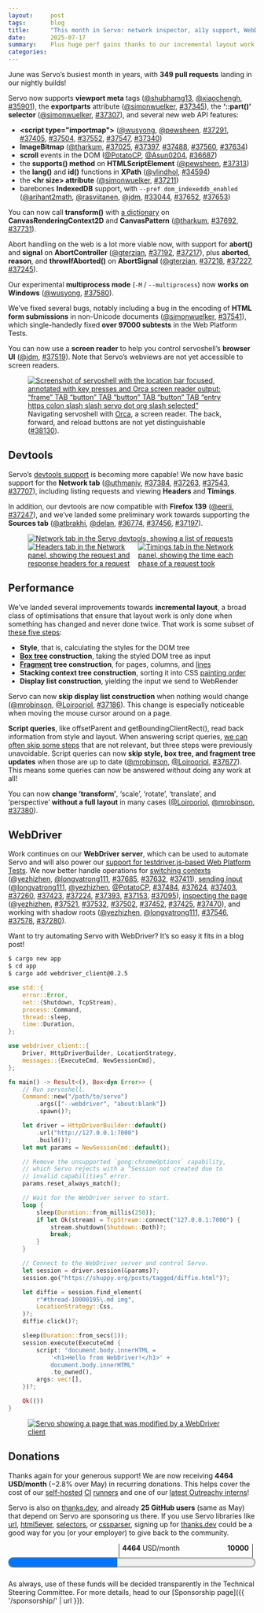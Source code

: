 ```yaml
---
layout:     post
tags:       blog
title:      "This month in Servo: network inspector, a11y support, WebDriver, and more!"
date:       2025-07-17
summary:    Plus huge perf gains thanks to our incremental layout work.
categories:
---
```


June was Servo’s busiest month in years, with **349 pull requests** landing in our nightly builds!

<canvas id="_stats"></canvas>

Servo now supports **viewport meta** tags ([@shubhamg13](https://github.com/shubhamg13), [@xiaochengh](https://github.com/xiaochengh), [#35901](https://github.com/servo/servo/pull/35901)), the **exportparts** attribute ([@simonwuelker](https://github.com/simonwuelker), [#37345](https://github.com/servo/servo/pull/37345)), the **‘::part()’ selector** ([@simonwuelker](https://github.com/simonwuelker), [#37307](https://github.com/servo/servo/pull/37307)), and several new web API features:

- **&lt;script type="importmap">** ([@wusyong](https://github.com/wusyong), [@pewsheen](https://github.com/pewsheen), [#37291](https://github.com/servo/servo/pull/37291), [#37405](https://github.com/servo/servo/pull/37405), [#37504](https://github.com/servo/servo/pull/37504), [#37552](https://github.com/servo/servo/pull/37552), [#37547](https://github.com/servo/servo/pull/37547), [#37340](https://github.com/servo/servo/pull/37340))
- **ImageBitmap** ([@tharkum](https://github.com/tharkum), [#37025](https://github.com/servo/servo/pull/37025), [#37397](https://github.com/servo/servo/pull/37397), [#37488](https://github.com/servo/servo/pull/37488), [#37560](https://github.com/servo/servo/pull/37560), [#37634](https://github.com/servo/servo/pull/37634))
- **scroll** events in the DOM ([@PotatoCP](https://github.com/PotatoCP), [@Asun0204](https://github.com/Asun0204), [#36687](https://github.com/servo/servo/pull/36687))
- the **supports() method** on **HTMLScriptElement** ([@pewsheen](https://github.com/pewsheen), [#37313](https://github.com/servo/servo/pull/37313))
- the **lang()** and **id()** functions in **XPath** ([@vlindhol](https://github.com/vlindhol), [#34594](https://github.com/servo/servo/pull/34594))
- the **&lt;hr size> attribute** ([@simonwuelker](https://github.com/simonwuelker), [#37211](https://github.com/servo/servo/pull/37211))
- barebones **IndexedDB** support, with `--pref dom_indexeddb_enabled` ([@arihant2math](https://github.com/arihant2math), [@rasviitanen](https://github.com/rasviitanen), [@jdm](https://github.com/jdm), [#33044](https://github.com/servo/servo/pull/33044), [#37652](https://github.com/servo/servo/pull/37652), [#37653](https://github.com/servo/servo/pull/37653))

You can now call **transform()** with [a dictionary](https://drafts.fxtf.org/geometry/#dommatrixinit-dictionary) on **CanvasRenderingContext2D** and **CanvasPattern** ([@tharkum](https://github.com/tharkum), [#37692](https://github.com/servo/servo/pull/37692), [#37731](https://github.com/servo/servo/pull/37731)).

Abort handling on the web is a lot more viable now, with support for **abort()** and **signal** on **AbortController** ([@gterzian](https://github.com/gterzian), [#37192](https://github.com/servo/servo/pull/37192), [#37217](https://github.com/servo/servo/pull/37217)), plus **aborted**, **reason**, and **throwIfAborted()** on **AbortSignal** ([@gterzian](https://github.com/gterzian), [#37218](https://github.com/servo/servo/pull/37218), [#37227](https://github.com/servo/servo/pull/37227), [#37245](https://github.com/servo/servo/pull/37245)).

Our experimental **multiprocess mode** (`-M` / `--multiprocess`) now **works on Windows** ([@wusyong](https://github.com/wusyong), [#37580](https://github.com/servo/servo/pull/37580)).

We’ve fixed several bugs, notably including a bug in the encoding of **HTML form submissions** in non-Unicode documents ([@simonwuelker](https://github.com/simonwuelker), [#37541](https://github.com/servo/servo/pull/37541)), which single-handedly fixed **over 97000 subtests** in the Web Platform Tests.

You can now use a **screen reader** to help you control servoshell’s **browser UI** ([@jdm](https://github.com/jdm), [#37519](https://github.com/servo/servo/pull/37519)).
Note that Servo’s webviews are not yet accessible to screen readers.

<figure>
  <a href="{{ '/img/blog/2025-07-screen-reader.png' | url }}"><img alt="Screenshot of servoshell with the location bar focused, annotated with key presses and Orca screen reader output: “frame” TAB “button” TAB “button” TAB “button” TAB “entry https colon slash slash servo dot org slash selected”" src="{{ '/img/blog/2025-07-screen-reader.png' | url }}"></a>
  <figcaption>Navigating servoshell with <a href="https://orca.gnome.org">Orca</a>, a screen reader. The back, forward, and reload buttons are not yet distinguishable (<a href="https://github.com/servo/servo/issues/38130">#38130</a>).</figcaption>
</figure>

## Devtools

Servo’s [devtools support](https://book.servo.org/hacking/using-devtools.html) is becoming more capable!
We now have basic support for the **Network tab** ([@uthmaniv](https://github.com/uthmaniv), [#37384](https://github.com/servo/servo/pull/37384), [#37263](https://github.com/servo/servo/pull/37263), [#37543](https://github.com/servo/servo/pull/37543), [#37707](https://github.com/servo/servo/pull/37707)), including listing requests and viewing **Headers** and **Timings**.

In addition, our devtools are now compatible with **Firefox 139** ([@eerii](https://github.com/eerii), [#37247](https://github.com/servo/servo/pull/37247)), and we’ve landed some preliminary work towards supporting the **Sources tab** ([@atbrakhi](https://github.com/atbrakhi), [@delan](https://github.com/delan), [#36774](https://github.com/servo/servo/pull/36774), [#37456](https://github.com/servo/servo/pull/37456), [#37197](https://github.com/servo/servo/pull/37197)).

<figure>
  <a href="{{ '/img/blog/2025-07-devtools1.png' | url }}"><img alt="Network tab in the Servo devtools, showing a list of requests" src="{{ '/img/blog/2025-07-devtools1.png' | url }}"></a>
  <div style="display: flex;">
    <a href="{{ '/img/blog/2025-07-devtools2-crop.png' | url }}"><img alt="Headers tab in the Network panel, showing the request and response headers for a request" src="{{ '/img/blog/2025-07-devtools2-crop.png' | url }}"></a>
    <a href="{{ '/img/blog/2025-07-devtools3-crop.png' | url }}"><img alt="Timings tab in the Network panel, showing the time each phase of a request took" src="{{ '/img/blog/2025-07-devtools3-crop.png' | url }}"></a>
  </div>
</figure>

## Performance

We’ve landed several improvements towards **incremental layout**, a broad class of optimisations that ensure that layout work is only done when something has changed and never done twice.
That work is some subset of [these five steps](https://github.com/servo/servo/wiki/Servo-Layout-Engines-Report#layout-2020):

- **Style**, that is, calculating the styles for the DOM tree
- **[Box tree](https://drafts.csswg.org/css-display/#box-tree) construction**, taking the styled DOM tree as input
- **[Fragment](https://www.w3.org/TR/css-break-4/#fragment) tree construction**, for pages, columns, and [lines](https://www.w3.org/TR/css-text-3/#line-breaking)
- **Stacking context tree construction**, sorting it into CSS [painting order](https://www.w3.org/TR/CSS22/zindex.html#painting-order)
- **Display list construction**, yielding the input we send to WebRender

Servo can now **skip display list construction** when nothing would change ([@mrobinson](https://github.com/mrobinson), [@Loirooriol](https://github.com/Loirooriol), [#37186](https://github.com/servo/servo/pull/37186)).
This change is especially noticeable when moving the mouse cursor around on a page.

**Script queries**, like offsetParent and getBoundingClientRect(), read back information from style and layout.
When answering script queries, [we can often skip some steps](https://github.com/servo/servo/blob/78cd77069797437797158bb860117efa699e9215/components/layout/layout_impl.rs#L1409-L1435) that are not relevant, but three steps were previously unavoidable.
Script queries can now **skip style, box tree, and fragment tree updates** when those are up to date ([@mrobinson](https://github.com/mrobinson), [@Loirooriol](https://github.com/Loirooriol), [#37677](https://github.com/servo/servo/pull/37677)).
This means some queries can now be answered without doing any work at all!

You can now **change ‘transform’**, ‘scale’, ‘rotate’, ‘translate’, and ‘perspective’ **without a full layout** in many cases ([@Loirooriol](https://github.com/Loirooriol), [@mrobinson](https://github.com/mrobinson), [#37380](https://github.com/servo/servo/pull/37380)).

## WebDriver

Work continues on our **WebDriver server**, which can be used to automate Servo and will also power our [support for testdriver.js-based Web Platform Tests](https://book.servo.org/architecture/servodriver.html).
We now better handle operations for [switching contexts](https://w3c.github.io/webdriver/#contexts) ([@yezhizhen](https://github.com/yezhizhen), [@longvatrong111](https://github.com/longvatrong111), [#37685](https://github.com/servo/servo/pull/37685), [#37632](https://github.com/servo/servo/pull/37632), [#37411](https://github.com/servo/servo/pull/37411)), [sending input](https://w3c.github.io/webdriver/#actions) ([@longvatrong111](https://github.com/longvatrong111), [@yezhizhen](https://github.com/yezhizhen), [@PotatoCP](https://github.com/PotatoCP), [#37484](https://github.com/servo/servo/pull/37484), [#37624](https://github.com/servo/servo/pull/37624), [#37403](https://github.com/servo/servo/pull/37403), [#37260](https://github.com/servo/servo/pull/37260), [#37423](https://github.com/servo/servo/pull/37423), [#37224](https://github.com/servo/servo/pull/37224), [#37393](https://github.com/servo/servo/pull/37393), [#37153](https://github.com/servo/servo/pull/37153), [#37095](https://github.com/servo/servo/pull/37095)), [inspecting the page](https://w3c.github.io/webdriver/#element-retrieval) ([@yezhizhen](https://github.com/yezhizhen), [#37521](https://github.com/servo/servo/pull/37521), [#37532](https://github.com/servo/servo/pull/37532), [#37502](https://github.com/servo/servo/pull/37502), [#37452](https://github.com/servo/servo/pull/37452), [#37425](https://github.com/servo/servo/pull/37425), [#37470](https://github.com/servo/servo/pull/37470)), and working with shadow roots ([@yezhizhen](https://github.com/yezhizhen), [@longvatrong111](https://github.com/longvatrong111), [#37546](https://github.com/servo/servo/pull/37546), [#37578](https://github.com/servo/servo/pull/37578), [#37280](https://github.com/servo/servo/pull/37280)).

Want to try automating Servo with WebDriver?
It’s so easy it fits in a blog post!

```sh
$ cargo new app
$ cd app
$ cargo add webdriver_client@0.2.5
```

```rust
use std::{
    error::Error,
    net::{Shutdown, TcpStream},
    process::Command,
    thread::sleep,
    time::Duration,
};

use webdriver_client::{
    Driver, HttpDriverBuilder, LocationStrategy,
    messages::{ExecuteCmd, NewSessionCmd},
};

fn main() -> Result<(), Box<dyn Error>> {
    // Run servoshell.
    Command::new("/path/to/servo")
        .args(["--webdriver", "about:blank"])
        .spawn()?;

    let driver = HttpDriverBuilder::default()
        .url("http://127.0.0.1:7000")
        .build()?;
    let mut params = NewSessionCmd::default();

    // Remove the unsupported `goog:chromeOptions` capability,
    // which Servo rejects with a “Session not created due to
    // invalid capabilities” error.
    params.reset_always_match();

    // Wait for the WebDriver server to start.
    loop {
        sleep(Duration::from_millis(250));
        if let Ok(stream) = TcpStream::connect("127.0.0.1:7000") {
            stream.shutdown(Shutdown::Both)?;
            break;
        }
    }

    // Connect to the WebDriver server and control Servo.
    let session = driver.session(&params)?;
    session.go("https://shuppy.org/posts/tagged/diffie.html")?;

    let diffie = session.find_element(
        r"#thread-10000195\.md img",
        LocationStrategy::Css,
    )?;
    diffie.click()?;

    sleep(Duration::from_secs(1));
    session.execute(ExecuteCmd {
        script: "document.body.innerHTML =
            '<h1>Hello from WebDriver!</h1>' +
            document.body.innerHTML"
            .to_owned(),
        args: vec![],
    })?;

    Ok(())
}
```

<figure>
  <a href="{{ '/img/blog/2025-07-webdriver.png' | url }}"><img alt="Servo showing a page that was modified by a WebDriver client" src="{{ '/img/blog/2025-07-webdriver.png' | url }}"></a>
</figure>

## Donations

Thanks again for your generous support!
We are now receiving **4464 USD/month** (−2.8% over May) in recurring donations.
This helps cover the cost of our [self-hosted](https://ci0.servo.org) [CI](https://ci1.servo.org) [runners](https://ci2.servo.org) and one of our [latest Outreachy interns](https://www.outreachy.org/alums/2025-06/#:~:text=Servo)!

Servo is also on [thanks.dev](https://thanks.dev), and already **25 GitHub users** (same as May) that depend on Servo are sponsoring us there.
If you use Servo libraries like [url](https://crates.io/crates/url/reverse_dependencies), [html5ever](https://crates.io/crates/html5ever/reverse_dependencies), [selectors](https://crates.io/crates/selectors/reverse_dependencies), or [cssparser](https://crates.io/crates/cssparser/reverse_dependencies), signing up for [thanks.dev](https://thanks.dev) could be a good way for you (or your employer) to give back to the community.

<figure class="_fig" style="width: 100%; margin: 1em 0;"><div class="_flex" style="height: calc(1lh + 3em); flex-flow: column nowrap; text-align: left;">
    <div style="position: relative; text-align: right;">
        <div style="position: absolute; margin-left: calc(100% * 4464 / 10000); padding-left: 0.5em;"><strong>4464</strong> USD/month</div>
        <div style="position: absolute; margin-left: calc(100% * 4464 / 10000); height: calc(1lh + 1.5em); border-left: 1px solid;"></div>
        <div style="position: absolute; margin-left: calc(100% - 0.5em); height: calc(1lh + 1.5em); border-left: 1px solid;"></div>
        <div style="padding-right: 1em;"><strong>10000</strong><!-- USD/month --></div>
    </div>
    <progress value="4464" max="10000" style="transform: scale(3); transform-origin: top left; width: calc(100% / 3);"></progress>
</div></figure>

As always, use of these funds will be decided transparently in the Technical Steering Committee.
For more details, head to our [Sponsorship page]({{ '/sponsorship/' | url }}).

<style>
    ._correction {
        max-width: 33em;
        margin: 1em auto;
        border-bottom: 1px solid;
        padding-bottom: 1em;
    }
    ._note {
        margin: 1em 1em;
        border-left: 1px solid;
        padding-left: 1em;
        opacity: 0.75;
    }
</style>

<script src="https://cdn.jsdelivr.net/npm/chart.js"></script>
<script>
  const canvas = document.querySelector("#_stats");
  const labels = ["2022-01", "2022-02", "2022-03", "2022-04", "2022-05", "2022-06", "2022-07", "2022-08", "2022-09", "2022-10", "2022-11", "2022-12", "2023-01", "2023-02", "2023-03", "2023-04", "2023-05", "2023-06", "2023-07", "2023-08", "2023-09", "2023-10", "2023-11", "2023-12", "2024-01", "2024-02", "2024-03", "2024-04", "2024-05", "2024-06", "2024-07", "2024-08", "2024-09", "2024-10", "2024-11", "2024-12", "2025-01", "2025-02", "2025-03", "2025-04", "2025-05", "2025-06"];
  const values = [9, 3, 21, 78, 0, 0, 0, 24, 5, 15, 30, 30, 53, 70, 60, 64, 77, 73, 70, 167, 132, 120, 97, 111, 193, 167, 324, 185, 164, 158, 174, 273, 224, 341, 241, 230, 289, 304, 318, 314, 251, 349];
  function sliceWithZeros(xs, start, stop) {
    return xs.map((x,i) => start <= i && i < stop ? x : 0);
  }
  new Chart(canvas, {
    type: "bar",
    data: {
      labels: labels,
      // alternate between blue and green every six months
      datasets: [...Array(Math.floor(values.length / 6))].map((_,i) => ({
        data: sliceWithZeros(values, i * 6, i * 6 + 6),
        backgroundColor: i % 2 ? "#42be65" : "#1192e8",
      })),
    },
    options: {
      responsive: true,
      maintainAspectRatio: true,
      scales: {
        x: {
          stacked: true,
        },
        y: {
          beginAtZero: true,
          stacked: true,
        },
      },
      plugins: {
        legend: {
          position: "none",
        },
      },
    }
  });
</script>
